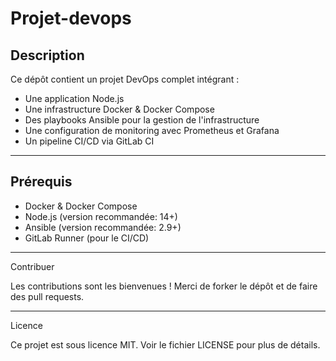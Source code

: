 # Projet-devops

## Description

Ce dépôt contient un projet DevOps complet intégrant :
- Une application Node.js
- Une infrastructure Docker & Docker Compose
- Des playbooks Ansible pour la gestion de l'infrastructure
- Une configuration de monitoring avec Prometheus et Grafana
- Un pipeline CI/CD via GitLab CI

---


## Prérequis

- Docker & Docker Compose
- Node.js (version recommandée: 14+)
- Ansible (version recommandée: 2.9+)
- GitLab Runner (pour le CI/CD)

---

Contribuer

Les contributions sont les bienvenues !
Merci de forker le dépôt et de faire des pull requests.

---

Licence

Ce projet est sous licence MIT. Voir le fichier LICENSE pour plus de détails.

